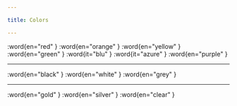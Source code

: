 ```yaml
---

title: Colors

---
```


:word{en="red" }
:word{en="orange" }
:word{en="yellow" }
:word{en="green" }
:word{it="blu" }
:word{it="azure" }
:word{en="purple" }

--------------------------------------------------

:word{en="black" }
:word{en="white" }
:word{en="grey" }

--------------------------------------------------

:word{en="gold" }
:word{en="silver" }
:word{en="clear" }
